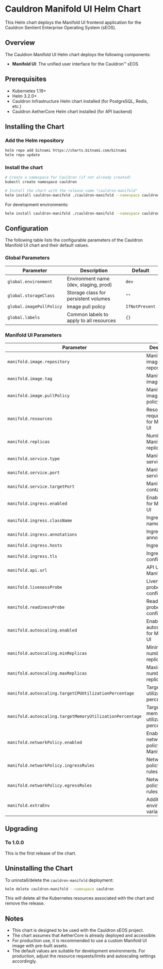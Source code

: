 # Cauldron Manifold UI Helm Chart

This Helm chart deploys the Manifold UI frontend application for the Cauldron Sentient Enterprise Operating System (sEOS).

## Overview

The Cauldron Manifold UI Helm chart deploys the following components:

- **Manifold UI**: The unified user interface for the Cauldron™ sEOS

## Prerequisites

- Kubernetes 1.19+
- Helm 3.2.0+
- Cauldron Infrastructure Helm chart installed (for PostgreSQL, Redis, etc.)
- Cauldron AetherCore Helm chart installed (for API backend)

## Installing the Chart

### Add the Helm repository

```bash
helm repo add bitnami https://charts.bitnami.com/bitnami
helm repo update
```

### Install the chart

```bash
# Create a namespace for Cauldron (if not already created)
kubectl create namespace cauldron

# Install the chart with the release name "cauldron-manifold"
helm install cauldron-manifold ./cauldron-manifold --namespace cauldron
```

For development environments:

```bash
helm install cauldron-manifold ./cauldron-manifold --namespace cauldron -f cauldron-manifold/values-dev.yaml
```

## Configuration

The following table lists the configurable parameters of the Cauldron Manifold UI chart and their default values.

### Global Parameters

| Parameter | Description | Default |
|-----------|-------------|---------|
| `global.environment` | Environment name (dev, staging, prod) | `dev` |
| `global.storageClass` | Storage class for persistent volumes | `""` |
| `global.imagePullPolicy` | Image pull policy | `IfNotPresent` |
| `global.labels` | Common labels to apply to all resources | `{}` |

### Manifold UI Parameters

| Parameter | Description | Default |
|-----------|-------------|---------|
| `manifold.image.repository` | Manifold UI image repository | `cauldron/manifold-ui` |
| `manifold.image.tag` | Manifold UI image tag | `latest` |
| `manifold.image.pullPolicy` | Manifold UI image pull policy | `IfNotPresent` |
| `manifold.resources` | Resource requests/limits for Manifold UI | See `values.yaml` |
| `manifold.replicas` | Number of Manifold UI replicas | `1` |
| `manifold.service.type` | Manifold UI service type | `ClusterIP` |
| `manifold.service.port` | Manifold UI service port | `80` |
| `manifold.service.targetPort` | Manifold UI container port | `80` |
| `manifold.ingress.enabled` | Enable ingress for Manifold UI | `true` |
| `manifold.ingress.className` | Ingress class name | `traefik` |
| `manifold.ingress.annotations` | Ingress annotations | See `values.yaml` |
| `manifold.ingress.hosts` | Ingress hosts | See `values.yaml` |
| `manifold.ingress.tls` | Ingress TLS configuration | `[]` |
| `manifold.api.url` | API URL for Manifold UI | `/api` |
| `manifold.livenessProbe` | Liveness probe configuration | See `values.yaml` |
| `manifold.readinessProbe` | Readiness probe configuration | See `values.yaml` |
| `manifold.autoscaling.enabled` | Enable autoscaling for Manifold UI | `false` |
| `manifold.autoscaling.minReplicas` | Minimum number of replicas | `1` |
| `manifold.autoscaling.maxReplicas` | Maximum number of replicas | `5` |
| `manifold.autoscaling.targetCPUUtilizationPercentage` | Target CPU utilization percentage | `80` |
| `manifold.autoscaling.targetMemoryUtilizationPercentage` | Target memory utilization percentage | `80` |
| `manifold.networkPolicy.enabled` | Enable network policy for Manifold UI | `true` |
| `manifold.networkPolicy.ingressRules` | Network policy ingress rules | See `values.yaml` |
| `manifold.networkPolicy.egressRules` | Network policy egress rules | See `values.yaml` |
| `manifold.extraEnv` | Additional environment variables | `[]` |

## Upgrading

### To 1.0.0

This is the first release of the chart.

## Uninstalling the Chart

To uninstall/delete the `cauldron-manifold` deployment:

```bash
helm delete cauldron-manifold --namespace cauldron
```

This will delete all the Kubernetes resources associated with the chart and remove the release.

## Notes

- This chart is designed to be used with the Cauldron sEOS project.
- The chart assumes that AetherCore is already deployed and accessible.
- For production use, it is recommended to use a custom Manifold UI image with pre-built assets.
- The default values are suitable for development environments. For production, adjust the resource requests/limits and autoscaling settings accordingly.
